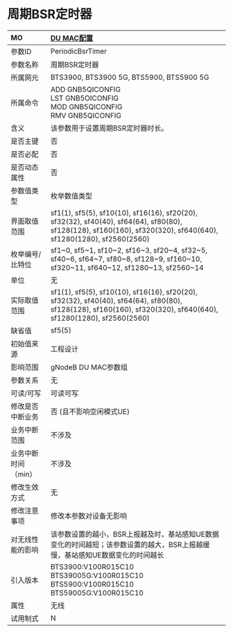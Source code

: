 # 周期BSR定时器<table><thread><tr><th align = "left">MO</th><th align = "left"><a href = "index.html#周期BSR定时器-9">DU MAC配置</a></td></tr></thread><tbody><tr><td>参数ID</td><td>PeriodicBsrTimer</td></tr><tr><td>参数名称</td><td>周期BSR定时器</td></tr><tr><td>所属网元</td><td>BTS3900, BTS3900 5G, BTS5900, BTS5900 5G</td></tr><tr><td>所属命令</td><td>ADD GNB5QICONFIG<br>LST GNB5OICONFIG<br>MOD GNB5QICONFIG<br>RMV GNB5QICONFIG</td></tr><tr><td>含义</td><td>该参数用于设置周期BSR定时器时长。</td></tr><tr><td>是否主键</td><td>否</td></tr><tr><td>是否必配</td><td>否</td></tr><tr><td>是否动态属性</td><td>否</td></tr><tr><td>参数值类型</td><td>枚举数值类型</td></tr><tr><td>界面取值范围</td><td>sf1(1),
sf5(5), 
sf10(10), 
sf16(16), 
sf20(20), 
sf32(32), 
sf40(40), 
sf64(64),
sf80(80), 
sf128(128), 
sf160(160), 
sf320(320), 
sf640(640), 
sf1280(1280), 
sf2560(2560)</td></tr><tr><td>枚举编号/比特位</td><td>sf1~0,
sf5~1,
sf10~2, 
sf16~3, 
sf20~4, 
sf32~5, 
sf40~6, 
sf64~7,
sf80~8, 
sf128~9, 
sf160~10, 
sf320~11, 
sf640~12, 
sf1280~13, 
sf2560~14</td></tr><tr><td>单位</td><td>无</td></tr><tr><td>实际取值范围</td><td>sf1(1),
sf5(5), 
sf10(10), 
sf16(16), 
sf20(20), 
sf32(32), 
sf40(40), 
sf64(64),
sf80(80), 
sf128(128), 
sf160(160), 
sf320(320), 
sf640(640), 
sf1280(1280), 
sf2560(2560)</td></tr><tr><td>缺省值</td><td>sf5(5)</td></tr><tr><td>初始值来源</td><td>工程设计</td></tr><tr><td>影响范围</td><td>gNodeB DU MAC参数组</td></tr><tr><td>参数关系</td><td>无</td></tr><tr><td>可读/可写</td><td>可读可写</td></tr><tr><td>修改是否中断业务</td><td>否 (且不影响空闲模式UE)</td></tr><tr><td>业务中断范围</td><td>不涉及</td></tr><tr><td>业务中断时间（min）</td><td>不涉及</td></tr><tr><td>修改生效方式</td><td>无</td></tr><tr><td>修改注意事项</td><td>修改本参数对设备无影响</td></tr><tr><td>对无线性能的影响</td><td>该参数设置的越小，BSR上报越及时，基站感知UE数据变化的时间越短；该参数设置的越大，BSR上报越缓慢，基站感知UE数据变化的时间越长</td></tr><tr><td>引入版本</td><td>BTS3900:V100R015C10<br>BTS39005G:V100R015C10<br>BTS5900:V100R015C10<br>BTS59005G:V100R015C10</td></tr><tr><td>属性</td><td>无线</td></tr><tr><td>试用制式</td><td>N</td></tr></tbody></table>